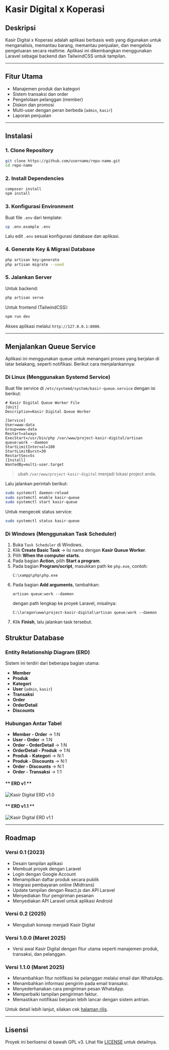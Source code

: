 # Kasir Digital x Koperasi

## Deskripsi
Kasir Digital x Koperasi adalah aplikasi berbasis web yang digunakan untuk menganalisis, memantau barang, memantau penjualan, dan mengelola pengeluaran secara realtime. Aplikasi ini dikembangkan menggunakan Laravel sebagai backend dan TailwindCSS untuk tampilan.

---

## Fitur Utama
- Manajemen produk dan kategori
- Sistem transaksi dan order
- Pengelolaan pelanggan (member)
- Diskon dan promosi
- Multi-user dengan peran berbeda (`admin`, `kasir`)
- Laporan penjualan

---

## Instalasi

### 1. Clone Repository
```sh
git clone https://github.com/username/repo-name.git
cd repo-name
```

### 2. Install Dependencies
```sh
composer install
npm install
```

### 3. Konfigurasi Environment
Buat file `.env` dari template:
```sh
cp .env.example .env
```
Lalu edit `.env` sesuai konfigurasi database dan aplikasi.

### 4. Generate Key & Migrasi Database
```sh
php artisan key:generate
php artisan migrate --seed
```

### 5. Jalankan Server
Untuk backend:
```sh
php artisan serve
```
Untuk frontend (TailwindCSS):
```sh
npm run dev
```

Akses aplikasi melalui `http://127.0.0.1:8000`.

---

## Menjalankan Queue Service

Aplikasi ini menggunakan queue untuk menangani proses yang berjalan di latar belakang, seperti notifikasi. Berikut cara menjalankannya:

### **Di Linux (Menggunakan Systemd Service)**

Buat file service di `/etc/systemd/system/kasir-queue.service` dengan isi berikut:

```
# Kasir Digital Queue Worker File
[Unit]
Description=Kasir Digital Queue Worker

[Service]
User=www-data
Group=www-data
Restart=always
ExecStart=/usr/bin/php /var/www/project-kasir-digital/artisan queue:work --daemon
StartLimitInterval=180
StartLimitBurst=30
RestartSec=5s
[Install]
WantedBy=multi-user.target
```

> ubah `/var/www/project-kasir-digital` menjadi lokasi project anda.

Lalu jalankan perintah berikut:

```sh
sudo systemctl daemon-reload
sudo systemctl enable kasir-queue
sudo systemctl start kasir-queue
```

Untuk mengecek status service:

```sh
sudo systemctl status kasir-queue
```

### **Di Windows (Menggunakan Task Scheduler)**

1. Buka `Task Scheduler` di Windows.
2. Klik **Create Basic Task** → Isi nama dengan **Kasir Queue Worker**.
3. Pilih **When the computer starts**.
4. Pada bagian **Action**, pilih **Start a program**.
5. Pada bagian **Program/script**, masukkan path ke `php.exe`, contoh:
   ```
   C:\xampp\php\php.exe
   ```
6. Pada bagian **Add arguments**, tambahkan:
   ```
   artisan queue:work --daemon
   ```
   dengan path lengkap ke proyek Laravel, misalnya:
   ```
   C:\laragon\www\project-kasir-digital\artisan queue:work --daemon
   ```
7. Klik **Finish**, lalu jalankan task tersebut.

## Struktur Database
### **Entity Relationship Diagram (ERD)**
Sistem ini terdiri dari beberapa bagian utama:
- **Member**
- **Produk**
- **Kategori**
- **User** (`admin`, `kasir`)
- **Transaksi**
- **Order**
- **OrderDetail**
- **Discounts**

### **Hubungan Antar Tabel**
- **Member - Order** → 1:N
- **User - Order** → 1:N
- **Order - OrderDetail** → 1:N
- **OrderDetail - Produk** → 1:N
- **Produk - Kategori** → N:1
- **Produk - Discounts** → N:1
- **Order - Discounts** → N:1
- **Order - Transaksi** → 1:1

#### ** ERD v1 **
![Kasir Digital ERD v1.0](https://github.com/user-attachments/assets/8576cabc-eb5c-4222-84d9-cb0559a7ad7a)

#### ** ERD v1.1 **
![Kasir Digital ERD v1.1](https://github.com/user-attachments/assets/39ca91fd-6840-4b7f-98f8-7e7ebaa21490)

---

## Roadmap
### **Versi 0.1 (2023)**
- Desain tampilan aplikasi
- Membuat proyek dengan Laravel
- Login dengan Google Account
- Menampilkan daftar produk secara publik
- Integrasi pembayaran online (Midtrans)
- Update tampilan dengan React.js dan API Laravel
- Menyediakan fitur pengiriman pesanan
- Menyediakan API Laravel untuk aplikasi Android

### **Versi 0.2 (2025)**
- Mengubah konsep menjadi Kasir Digital

### **Versi 1.0.0 (Maret 2025)**
- Versi awal Kasir Digital dengan fitur utama seperti manajemen produk, transaksi, dan pelanggan.

### **Versi 1.1.0 (Maret 2025)**
- Menambahkan fitur notifikasi ke pelanggan melalui email dan WhatsApp.
- Menambahkan informasi pengirim pada email transaksi.
- Menyederhanakan cara pengiriman pesan WhatsApp.
- Memperbaiki tampilan pengiriman faktur.
- Memastikan notifikasi berjalan lebih lancar dengan sistem antrian.

Untuk detail lebih lanjut, silakan cek [halaman rilis](https://github.com/ItzKazuki/Kasir-Digital/releases).

---

## Lisensi
Proyek ini berlisensi di bawah GPL v3. Lihat file [LICENSE](LICENSE) untuk detailnya.

